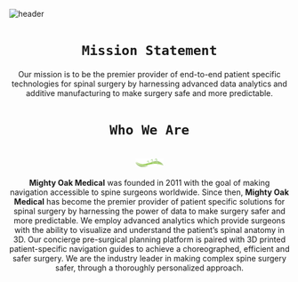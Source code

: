 ![header](https://capsule-render.vercel.app/api?type=waving&color=2e4759&height=200&section=header&text=Mighty%20Oak%20Medical&fontColor=FFFFFF&fontSize=65&animation=fadeIn&fontAlignY=38&desc=Software%20Development&descAlignY=55&descAlign=73)



<h1 style="text-align: center;"><code>Mission Statement</code></h1>
<p align="center">
    Our mission is to be the premier provider of end-to-end patient specific technologies for spinal surgery by harnessing advanced data analytics and additive manufacturing to make surgery safe and more predictable.
</p>


<h1 style="text-align: center;"><code>Who We Are</code></h1>

<p align="center">
    <br>
    <img width="10%" src="./mom_logo_02.png">
    <br><br>
    <strong>Mighty Oak Medical</strong> was founded in 2011 with the goal of making navigation accessible to spine surgeons worldwide.
    Since then, <strong>Mighty Oak Medical</strong> has become the premier provider of patient specific solutions for spinal surgery by harnessing
    the power of data to make surgery safer and more predictable. We employ advanced analytics which provide surgeons with
    the ability to visualize and understand the patient’s spinal anatomy in 3D. Our concierge pre-surgical planning
    platform is paired with 3D printed patient-specific navigation guides to achieve a choreographed, efficient and safer surgery.
    We are the industry leader in making complex spine surgery safer, through a thoroughly personalized approach.
</p>

<br>

